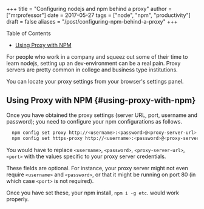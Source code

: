 +++
title = "Configuring nodejs and npm behind a proxy"
author = ["mrprofessor"]
date = 2017-05-27
tags = ["node", "npm", "productivity"]
draft = false
aliases = "/post/configuring-npm-behind-a-proxy"
+++

<div class="ox-hugo-toc toc">
<div></div>

<div class="heading">Table of Contents</div>

- [Using Proxy with NPM](#using-proxy-with-npm)

</div>
<!--endtoc-->

For people who work in a company and squeez out some of their time to
learn nodejs, setting up an dev-environment can be a real pain. Proxy
servers are pretty common in college and business type institutions.

You can locate your proxy settings from your browser's settings panel.


## Using Proxy with NPM {#using-proxy-with-npm}

Once you have obtained the proxy settings (server URL, port, username
and password); you need to configure your npm configurations as follows.

```sh
  npm config set proxy http://<username>:<password>@<proxy-server-url>:<port>
  npm config set https-proxy http://<username>:<password>@<proxy-server-url>:<port>
```

You would have to replace `<username>`, `<password>`,
`<proxy-server-url>`, `<port>` with the values specific to your proxy
server credentials.

These fields are optional. For instance, your proxy server might not
even require `<username>` and `<password>`, or that it might be running
on port 80 (in which case `<port>` is not required).

Once you have set these, your npm install, `npm i -g etc`. would work
properly.
